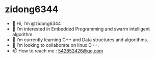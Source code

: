 # zidong6344
- 👋 Hi, I’m @zidong6344
- 👀 I’m interested in Embedded Programming and swarm intelligent algorithm.
- 🌱 I’m currently learning C++ and Data structures and algorithms.
- 💞️ I’m looking to collaborate on linux C++.
- 📫 How to reach me : 542852426@qq.com
